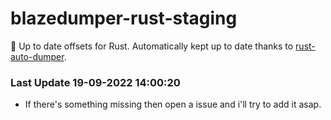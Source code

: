 # blazedumper-rust-staging

🚀 Up to date offsets for Rust. Automatically kept up to date thanks to [rust-auto-dumper](https://github.com/Akandesh/rust-auto-dumper).


### Last Update 19-09-2022 14:00:20
- If there's something missing then open a issue and i'll try to add it asap.